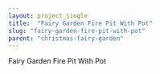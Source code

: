 ```yaml
---
layout: project_single
title:  "Fairy Garden Fire Pit With Pot"
slug: "fairy-garden-fire-pit-with-pot"
parent: "christmas-fairy-garden"
---
```

Fairy Garden Fire Pit With Pot